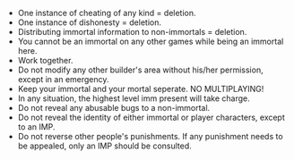 * One instance of cheating of any kind = deletion.
* One instance of dishonesty = deletion.
* Distributing immortal information to non-immortals = deletion.
* You cannot be an immortal on any other games while being an immortal here.
* Work together.
* Do not modify any other builder's area without his/her permission, except in an emergency.
* Keep your immortal and your mortal seperate. NO MULTIPLAYING!
* In any situation, the highest level imm present will take charge.
* Do not reveal any abusable bugs to a non-immortal.
* Do not reveal the identity of either immortal or player characters, except to an IMP.
* Do not reverse other people's punishments. If any punishment
  needs to be appealed, only an IMP should be consulted.


